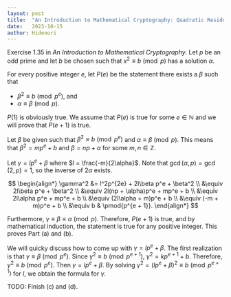 ```yaml
---
layout: post
title:  "An Introduction to Mathematical Cryptography: Quadratic Residue Mod Prime Powers"
date:   2023-10-15
author: Hidenori
---
```


Exercise 1.35 in _An Introduction to Mathematical Cryptography_.
Let $p$ be an odd prime and let $b$ be chosen such that $x^2 \equiv b \pmod p$ has a solution $\alpha$.

For every positive integer $e$, let $P(e)$ be the statement there exists a $\beta$ such that

- $\beta^2 \equiv b \pmod{p^e}$, and
- $\alpha \equiv \beta \pmod p$.

$P(1)$ is obviously true.
We assume that $P(e)$ is true for some $e \in \mathbb{N}$ and we will prove that $P(e + 1)$ is true.

Let $\beta$ be given such that $\beta^2 \equiv b \pmod{p^e}$ and $\alpha \equiv \beta \pmod p$.
This means that $\beta^2 = mp^e + b$ and $\beta = np + \alpha$ for some $m, n \in \mathbb{Z}$.

Let $\gamma = lp^e + \beta$ where $l = \frac{-m}{2\alpha}$.
Note that $\gcd(\alpha, p) = \gcd(2, p) = 1$, so the inverse of $2\alpha$ exists.

$$
\begin{align*}
    \gamma^2
        &= l^2p^{2e} + 2l\beta p^e + \beta^2 \\
        &\equiv 2l\beta p^e + \beta^2 \\
        &\equiv 2l(np + \alpha)p^e + mp^e + b \\
        &\equiv 2l\alpha p^e + mp^e + b \\
        &\equiv (2l\alpha + m)p^e + b \\
        &\equiv (-m + m)p^e + b \\
        &\equiv b & \pmod{p^{e + 1}}.
\end{align*}
$$

Furthermore, $\gamma \equiv \beta \equiv \alpha \pmod p$.
Therefore, $P(e + 1)$ is true, and by mathematical induction, the statement is true for any positive integer.
This proves Part (a) and (b).

We will quicky discuss how to come up with $\gamma = lp^e + \beta$.
The first realization is that $\gamma \equiv \beta \pmod{p^e}$.
Since $\gamma^2 \equiv b \pmod{p^{e + 1}}$, $\gamma^2 = kp^{e + 1} + b$.
Therefore, $\gamma^2 \equiv b \pmod{p^e}$.
Then $\gamma = lp^e + \beta$.
By solving $\gamma^2 = (lp^e + \beta)^2 \equiv b \pmod{p^{e + 1}}$ for $l$, we obtain the formula for $\gamma$.




TODO: Finish (c) and (d).


